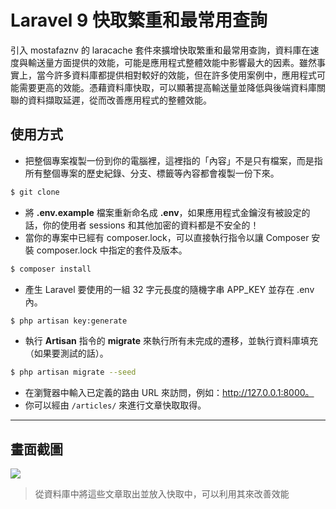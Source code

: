 # Laravel 9 快取繁重和最常用查詢

引入 mostafaznv 的 laracache 套件來擴增快取繁重和最常用查詢，資料庫在速度與輸送量方面提供的效能，可能是應用程式整體效能中影響最大的因素。雖然事實上，當今許多資料庫都提供相對較好的效能，但在許多使用案例中，應用程式可能需要更高的效能。憑藉資料庫快取，可以顯著提高輸送量並降低與後端資料庫關聯的資料擷取延遲，從而改善應用程式的整體效能。

## 使用方式
- 把整個專案複製一份到你的電腦裡，這裡指的「內容」不是只有檔案，而是指所有整個專案的歷史紀錄、分支、標籤等內容都會複製一份下來。
```sh
$ git clone
```
- 將 __.env.example__ 檔案重新命名成 __.env__，如果應用程式金鑰沒有被設定的話，你的使用者 sessions 和其他加密的資料都是不安全的！
- 當你的專案中已經有 composer.lock，可以直接執行指令以讓 Composer 安裝 composer.lock 中指定的套件及版本。
```sh
$ composer install
```
- 產生 Laravel 要使用的一組 32 字元長度的隨機字串 APP_KEY 並存在 .env 內。
```sh
$ php artisan key:generate
```
- 執行 __Artisan__ 指令的 __migrate__ 來執行所有未完成的遷移，並執行資料庫填充（如果要測試的話）。
```sh
$ php artisan migrate --seed
```
- 在瀏覽器中輸入已定義的路由 URL 來訪問，例如：http://127.0.0.1:8000。
- 你可以經由 `/articles/` 來進行文章快取取得。

----

## 畫面截圖
![](https://i.imgur.com/i1CZChM.png)
> 從資料庫中將這些文章取出並放入快取中，可以利用其來改善效能
